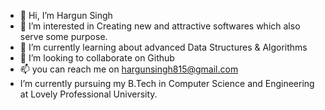 - 👋 Hi, I’m Hargun Singh
- 👀 I’m interested in Creating new and attractive softwares which also serve some purpose.
- 🌱 I’m currently learning about advanced Data Structures & Algorithms 
- 💞️ I’m looking to collaborate on Github 
- 📫 you can reach me on hargunsingh815@gmail.com
-  I’m currently pursuing my B.Tech in Computer Science and Engineering at Lovely Professional University. 

<!---
Hargun12/Hargun12 is a ✨ special ✨ repository because its `README.md` (this file) appears on your GitHub profile.
You can click the Preview link to take a look at your changes.
--->
